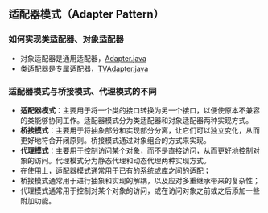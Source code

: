 ## 适配器模式（Adapter Pattern）

### 如何实现类适配器、对象适配器
- 对象适配器是通用适配器，[Adapter.java](Adapter.java)
- 类适配器是专属适配器，[TVAdapter.java](TVAdapter.java)


### 适配器模式与桥接模式、代理模式的不同
- **适配器模式**：主要用于将一个类的接口转换为另一个接口，以便使原本不兼容的类能够协同工作。适配器模式分为类适配器和对象适配器两种实现方式。
- **桥接模式**：主要用于将抽象部分和实现部分分离，让它们可以独立变化，从而更好地符合开闭原则。桥接模式通过对象组合的方式来实现。
- **代理模式**：主要用于控制访问某个对象，而不是直接访问，从而更好地控制对象的访问。代理模式分为静态代理和动态代理两种实现方式。
- 在使用上，适配器模式通常用于已有的系统或库之间的适配；
- 桥接模式通常用于进行抽象和实现的解耦，以及应对多重继承带来的复杂性； 
- 代理模式通常用于控制对某个对象的访问，或在访问对象之前或之后添加一些附加功能。
